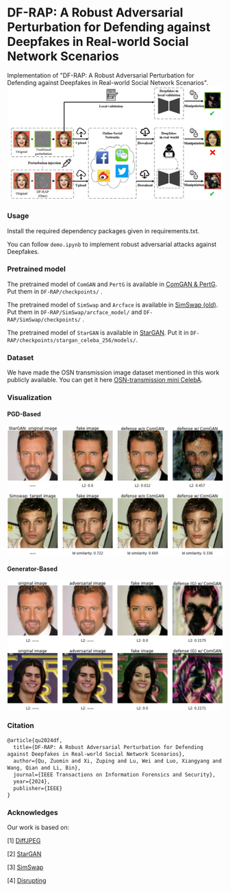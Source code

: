 # DF-RAP: A Robust Adversarial Perturbation for Defending against Deepfakes in Real-world Social Network Scenarios
Implementation of "DF-RAP: A Robust Adversarial Perturbation for Defending against Deepfakes in Real-world Social Network Scenarios".
<img src="images\Real-world Scenarios.png" alt="Real-world Scenarios" style="zoom:67%;" />

### Usage
Install the required dependency packages given in requirements.txt.

You can follow `demo.ipynb` to implement robust adversarial attacks against Deepfakes.

### Pretrained model

The pretrained model of `ComGAN` and `PertG` is available in [ComGAN & PertG](https://drive.google.com/file/d/1Hk-oraxtStH16BPf_2dveMdrncTSJOcI/view?usp=drive_link). Put them in `DF-RAP/checkpoints/`  .

The pretrained model of `SimSwap` and `Arcface` is available in [SimSwap (old)](https://drive.google.com/drive/folders/1tGqLa87UogpMoDbzthsclIcL52-jHbk_?usp=drive_link). Put them in `DF-RAP/SimSwap/arcface_model/`  and  `DF-RAP/SimSwap/checkpoints/` .

The pretrained model of `StarGAN` is available in [StarGAN](https://www.dropbox.com/s/zdq6roqf63m0v5f/celeba-256x256-5attrs.zip?dl=0). Put it in `DF-RAP/checkpoints/stargan_celeba_256/models/`.


### Dataset
We have made the OSN transmission image dataset mentioned in this work publicly available. You can get it here [OSN-transmission mini CelebA](https://github.com/ZOMIN28/OSN-transmission_mini_CelebA).

### Visualization
#### PGD-Based
<img src="images\output.png" alt="output" style="zoom:67%;" />

#### Generator-Based
<img src="images\output2.png" alt="output2" style="zoom:67%;" />

### Citation

```
@article{qu2024df,
  title={DF-RAP: A Robust Adversarial Perturbation for Defending against Deepfakes in Real-world Social Network Scenarios},
  author={Qu, Zuomin and Xi, Zuping and Lu, Wei and Luo, Xiangyang and Wang, Qian and Li, Bin},
  journal={IEEE Transactions on Information Forensics and Security},
  year={2024},
  publisher={IEEE}
}
```

### Acknowledges

Our work is based on:

[1] [DiffJPEG](https://github.com/mlomnitz/DiffJPEG)

[2] [StarGAN](https://github.com/yunjey/stargan)

[3] [SimSwap](https://github.com/neuralchen/SimSwap)

[4] [Disrupting](https://github.com/natanielruiz/disrupting-deepfakes)

